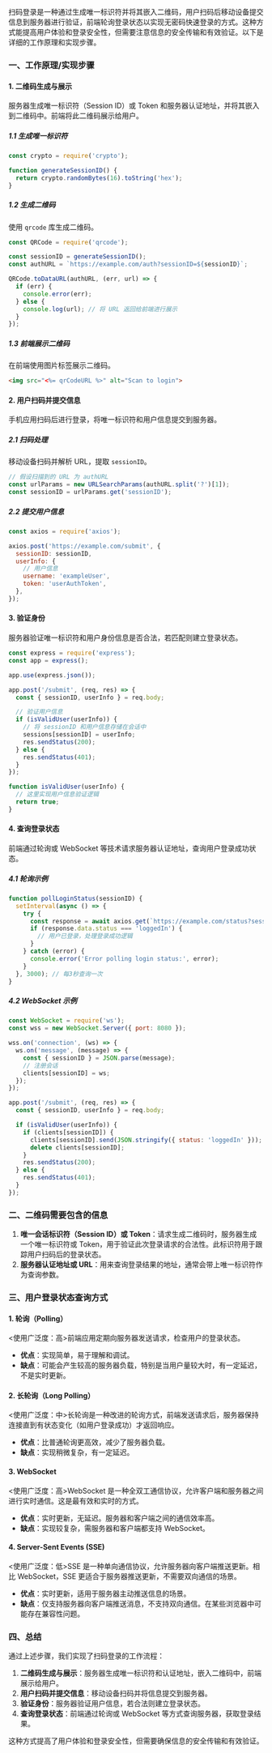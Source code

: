 扫码登录是一种通过生成唯一标识符并将其嵌入二维码，用户扫码后移动设备提交信息到服务器进行验证，前端轮询登录状态以实现无密码快速登录的方式。这种方式能提高用户体验和登录安全性，但需要注意信息的安全传输和有效验证。以下是详细的工作原理和实现步骤。

### 一、工作原理/实现步骤

#### 1. 二维码生成与展示

服务器生成唯一标识符（Session ID）或 Token 和服务器认证地址，并将其嵌入到二维码中。前端将此二维码展示给用户。

##### 1.1 生成唯一标识符

```javascript
const crypto = require('crypto');

function generateSessionID() {
  return crypto.randomBytes(16).toString('hex');
}
```

##### 1.2 生成二维码

使用 `qrcode` 库生成二维码。

```javascript
const QRCode = require('qrcode');

const sessionID = generateSessionID();
const authURL = `https://example.com/auth?sessionID=${sessionID}`;

QRCode.toDataURL(authURL, (err, url) => {
  if (err) {
    console.error(err);
  } else {
    console.log(url); // 将 URL 返回给前端进行展示
  }
});
```

##### 1.3 前端展示二维码

在前端使用图片标签展示二维码。

```html
<img src="<%= qrCodeURL %>" alt="Scan to login">
```

#### 2. 用户扫码并提交信息

手机应用扫码后进行登录，将唯一标识符和用户信息提交到服务器。

##### 2.1 扫码处理

移动设备扫码并解析 URL，提取 `sessionID`。

```javascript
// 假设扫描到的 URL 为 authURL
const urlParams = new URLSearchParams(authURL.split('?')[1]);
const sessionID = urlParams.get('sessionID');
```

##### 2.2 提交用户信息

```javascript
const axios = require('axios');

axios.post('https://example.com/submit', {
  sessionID: sessionID,
  userInfo: {
    // 用户信息
    username: 'exampleUser',
    token: 'userAuthToken',
  },
});
```

#### 3. 验证身份

服务器验证唯一标识符和用户身份信息是否合法，若匹配则建立登录状态。

```javascript
const express = require('express');
const app = express();

app.use(express.json());

app.post('/submit', (req, res) => {
  const { sessionID, userInfo } = req.body;

  // 验证用户信息
  if (isValidUser(userInfo)) {
    // 将 sessionID 和用户信息存储在会话中
    sessions[sessionID] = userInfo;
    res.sendStatus(200);
  } else {
    res.sendStatus(401);
  }
});

function isValidUser(userInfo) {
  // 这里实现用户信息验证逻辑
  return true;
}
```

#### 4. 查询登录状态

前端通过轮询或 WebSocket 等技术请求服务器认证地址，查询用户登录成功状态。

##### 4.1 轮询示例

```javascript
function pollLoginStatus(sessionID) {
  setInterval(async () => {
    try {
      const response = await axios.get(`https://example.com/status?sessionID=${sessionID}`);
      if (response.data.status === 'loggedIn') {
        // 用户已登录，处理登录成功逻辑
      }
    } catch (error) {
      console.error('Error polling login status:', error);
    }
  }, 3000); // 每3秒查询一次
}
```

##### 4.2 WebSocket 示例

```javascript
const WebSocket = require('ws');
const wss = new WebSocket.Server({ port: 8080 });

wss.on('connection', (ws) => {
  ws.on('message', (message) => {
    const { sessionID } = JSON.parse(message);
    // 注册会话
    clients[sessionID] = ws;
  });
});

app.post('/submit', (req, res) => {
  const { sessionID, userInfo } = req.body;

  if (isValidUser(userInfo)) {
    if (clients[sessionID]) {
      clients[sessionID].send(JSON.stringify({ status: 'loggedIn' }));
      delete clients[sessionID];
    }
    res.sendStatus(200);
  } else {
    res.sendStatus(401);
  }
});
```

### 二、二维码需要包含的信息

1. **唯一会话标识符（Session ID）或 Token**：请求生成二维码时，服务器生成一个唯一标识符或 Token，用于验证此次登录请求的合法性。此标识符用于跟踪用户扫码后的登录状态。
2. **服务器认证地址或 URL**：用来查询登录结果的地址，通常会带上唯一标识符作为查询参数。

### 三、用户登录状态查询方式

#### 1. 轮询（Polling）

<使用广泛度：高>前端应用定期向服务器发送请求，检查用户的登录状态。

- **优点**：实现简单，易于理解和调试。
- **缺点**：可能会产生较高的服务器负载，特别是当用户量较大时，有一定延迟，不是实时更新。

#### 2. 长轮询（Long Polling）

<使用广泛度：中>长轮询是一种改进的轮询方式，前端发送请求后，服务器保持连接直到有状态变化（如用户登录成功）才返回响应。

- **优点**：比普通轮询更高效，减少了服务器负载。
- **缺点**：实现稍微复杂，有一定延迟。

#### 3. WebSocket

<使用广泛度：高>WebSocket 是一种全双工通信协议，允许客户端和服务器之间进行实时通信。这是最有效和实时的方式。

- **优点**：实时更新，无延迟。服务器和客户端之间的通信效率高。
- **缺点**：实现较复杂，需服务器和客户端都支持 WebSocket。

#### 4. Server-Sent Events (SSE)

<使用广泛度：低>SSE 是一种单向通信协议，允许服务器向客户端推送更新。相比 WebSocket，SSE 更适合于服务器推送更新，不需要双向通信的场景。

- **优点**：实时更新，适用于服务器主动推送信息的场景。
- **缺点**：仅支持服务器向客户端推送消息，不支持双向通信。在某些浏览器中可能存在兼容性问题。

### 四、总结

通过上述步骤，我们实现了扫码登录的工作流程：

1. **二维码生成与展示**：服务器生成唯一标识符和认证地址，嵌入二维码中，前端展示给用户。
2. **用户扫码并提交信息**：移动设备扫码并将信息提交到服务器。
3. **验证身份**：服务器验证用户信息，若合法则建立登录状态。
4. **查询登录状态**：前端通过轮询或 WebSocket 等方式查询服务器，获取登录结果。

这种方式提高了用户体验和登录安全性，但需要确保信息的安全传输和有效验证。
